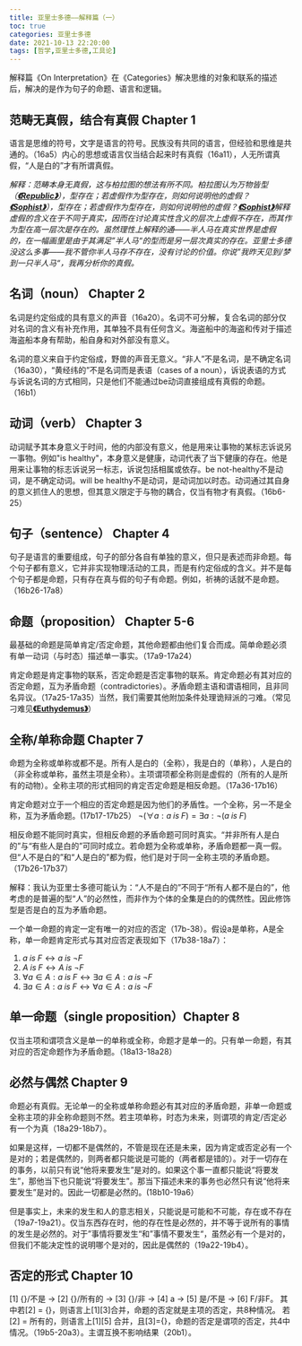 ```yaml
---
title: 亚里士多德——解释篇（一）
toc: true
categories: 亚里士多德
date: 2021-10-13 22:20:00
tags: [哲学,亚里士多德,工具论]
---
```


解释篇《On Interpretation》在《Categories》解决思维的对象和联系的描述后，解决的是作为句子的命题、语言和逻辑。

## 范畴无真假，结合有真假 Chapter 1

语言是思维的符号，文字是语言的符号。民族没有共同的语言，但经验和思维是共通的。（16a5）内心的思想或语言仅当结合起来时有真假（16a11），人无所谓真假，“人是白的”才有所谓真假。

*解释：范畴本身无真假，这与柏拉图的想法有所不同。柏拉图认为万物皆型（[**《Republic》**](/2021/08/15/柏拉图/柏拉图对话录——理想国摘要/)），型存在；若虚假作为型存在，则如何说明他的虚假？[**《Sophist》**](/2021/09/04/柏拉图/柏拉图对话录——智者篇/)），型存在；若虚假作为型存在，则如何说明他的虚假？[**《Sophist》**](/2021/09/04/柏拉图/柏拉图对话录——智者篇/)解释虚假的含义在于不同于真实，因而在讨论真实性含义的层次上虚假不存在，而其作为型在高一层次是存在的。虽然理性上解释的通——半人马在真实世界是虚假的，在一幅画里是由于其满足”半人马“的型而是另一层次真实的存在。亚里士多德没这么多事——我不管你半人马存不存在，没有讨论的价值。你说”我昨天见到/梦到一只半人马“，我再分析你的真假。*

## 名词（noun） Chapter 2

名词是约定俗成的具有意义的声音（16a20）。名词不可分解，复合名词的部分仅对名词的含义有补充作用，其单独不具有任何含义。海盗船中的海盗和传对于描述海盗船本身有帮助，船自身和对外部没有意义。

名词的意义来自于约定俗成，野兽的声音无意义。“非人”不是名词，是不确定名词（16a30），“黄经纬的”不是名词而是表语（cases of a noun），诉说表语的方式与诉说名词的方式相同，只是他们不能通过be动词直接组成有真假的命题。（16b1）

## 动词（verb） Chapter 3

动词赋予其本身意义于时间，他的内部没有意义，他是用来让事物的某标志诉说另一事物。例如"is healthy"，本身意义是健康，动词代表了当下健康的存在。他是用来让事物的标志诉说另一标志，诉说包括相属或依存。be not-healthy不是动词，是不确定动词。will be healthy不是动词，是动词加以时态。动词通过其自身的意义抓住人的思想，但其意义限定于与物的耦合，仅当有物才有真假。（16b6-25）

## 句子（sentence） Chapter 4

句子是语言的重要组成，句子的部分各自有单独的意义，但只是表述而非命题。每个句子都有意义，它并非实现物理活动的工具，而是有约定俗成的含义。并不是每个句子都是命题，只有存在真与假的句子有命题。例如，祈祷的话就不是命题。（16b26-17a8）

## 命题（proposition） Chapter 5-6

最基础的命题是简单肯定/否定命题，其他命题都由他们复合而成。简单命题必须有单一动词（与时态）描述单一事实。（17a9-17a24）

肯定命题是肯定事物的联系，否定命题是否定事物的联系。肯定命题必有其对应的否定命题，互为矛盾命题（contradictories）。矛盾命题主语和谓语相同，且非同名异议。（17a25-17a35）当然，我们需要其他附加条件处理诡辩派的刁难。（常见刁难见[**《Euthydemus》**](/2021/06/27/柏拉图/柏拉图对话录——欧绪德谟篇/)）

## 全称/单称命题 Chapter 7

命题为全称或单称或都不是。所有人是白的（全称），我是白的（单称），人是白的（非全称或单称，虽然主项是全称）。主项谓项都全称则是虚假的（所有的人是所有的动物）。全称主项的形式相同的肯定否定命题是相反命题。（17a36-17b16）

肯定命题对立于一个相应的否定命题是因为他们的矛盾性。一个全称，另一不是全称，互为矛盾命题。(17b17-17b25）
$\neg (\forall a: a\;is\;F) = \exists a: \neg(a\;is\;F)$

相反命题不能同时真实，但相反命题的矛盾命题可同时真实。“并非所有人是白的”与“有些人是白的”可同时成立。若命题为全称或单称，矛盾命题都一真一假。但“人不是白的”和“人是白的”都为假，他们是对于同一全称主项的矛盾命题。（17b26-17b37）

解释：我认为亚里士多德可能认为：“人不是白的”不同于“所有人都不是白的”，他考虑的是普遍的型“人”的必然性，而非作为个体的全集是白的的偶然性。因此修饰型是否是白的互为矛盾命题。

一个单一命题的肯定一定有唯一的对应的否定（17b-38）。假设a是单称，A是全称，单一命题肯定形式与其对应否定表现如下（17b38-18a7）：

1. $a\;is\;F \leftrightarrow a\;is\;\neg F$
2. $A\;is\;F \leftrightarrow A\;is\;\neg F$
3. $\forall a\in A: a\;is\;F \leftrightarrow \exists a\in A: a\;is\;\neg F$
4. $\exists a\in A: a\;is\;F \leftrightarrow \forall a\in A: a\;is\;\neg F$

## 单一命题（single proposition）Chapter 8

仅当主项和谓项含义是单一的单称或全称，命题才是单一的。只有单一命题，有其对应的否定命题作为矛盾命题。（18a13-18a28）

## 必然与偶然 Chapter 9

命题必有真假。无论单一的全称或单称命题必有其对应的矛盾命题，非单一命题或全称主项的非全称命题则不然。若主项单称，时态为未来，则谓项的肯定/否定必有一个为真（18a29-18b7）。

如果是这样，一切都不是偶然的，不管是现在还是未来，因为肯定或否定必有一个是对的；若是偶然的，则两者都只能说是可能的（两者都是错的）。对于一切存在的事务，以前只有说“他将来要发生”是对的。如果这个事一直都只能说“将要发生”，那他当下也只能说“将要发生”。那当下描述未来的事务也必然只有说“他将来要发生”是对的。因此一切都是必然的。(18b10-19a6）

但是事实上，未来的发生和人的意志相关，只能说是可能和不可能，存在或不存在（19a7-19a21）。仅当东西存在时，他的存在性是必然的，并不等于说所有的事情的发生是必然的。对于”事情将要发生“和”事情不要发生“，虽然必有一个是对的，但我们不能决定性的说明哪个是对的，因此是偶然的（19a22-19b4）。

## 否定的形式 Chapter 10

[1] {}/不是 -> [2] {}/所有的 -> [3] {}/非 -> [4] a -> [5] 是/不是 -> [6] F/非F。
其中若[2] = {}，则语言上[1][3]合并，命题的否定就是主项的否定，共8种情况。
若[2] = 所有的，则语言上[1][5] 合并，且[3]={}，命题的否定是谓项的否定，共4中情况。（19b5-20a3）。主谓互换不影响结果（20b1）。